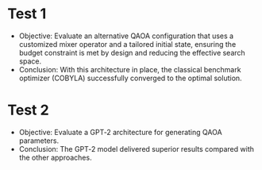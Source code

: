 # Test 1
- Objective: Evaluate an alternative QAOA configuration that uses a customized mixer operator and a tailored initial state, ensuring the budget constraint is met by design and reducing the effective search space.
- Conclusion: With this architecture in place, the classical benchmark optimizer (COBYLA) successfully converged to the optimal solution.

# Test 2
- Objective: Evaluate a GPT‑2 architecture for generating QAOA parameters.
- Conclusion: The GPT‑2 model delivered superior results compared with the other approaches.